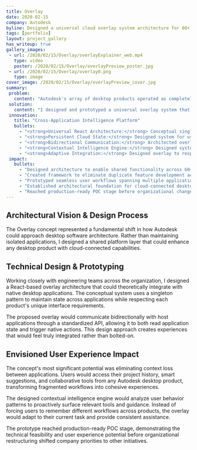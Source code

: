 ```yaml
---
title: Overlay
date: 2020-02-15
company: Autodesk
byline: Designed a universal cloud overlay system architecture for 60+ Autodesk desktop applications—creating a shared platform layer concept that reached production-ready POC stage
tags: [portfolio]
layout: project_gallery
has_writeup: true
gallery_images:
 - url: /2020/02/15/Overlay/overlayExplainer_web.mp4
   type: video
   poster: /2020/02/15/Overlay/overlayPreview_poster.jpg
 - url: /2020/02/15/Overlay/overlay0.png
   type: image
cover_image: /2020/02/15/Overlay/overlayPreview_cover.jpg
summary:
 problem:
   content: "Autodesk's array of desktop products operated as completely isolated silos. Users lost context switching between applications, couldn't access shared functionality across their workflows, and had to relearn basic tasks in every product. Meanwhile, engineering teams rebuilt identical features dozens of times—smart assistance in one product remained trapped there while users struggled with the same problems in adjacent tools."
 solution:
   content: "I designed and prototyped a universal overlay system that would run as a cloud-connected singleton across all Autodesk desktop applications. Like Steam's overlay for gaming, this concept creates a persistent application layer that follows users everywhere—enabling shared functionality, contextual assistance, and seamless workflows while maintaining bidirectional communication with host applications."
 innovation:
   title: "Cross-Application Intelligence Platform"
   bullets:
     - "<strong>Universal React Architecture:</strong> Conceptual single codebase that could deploy components across different desktop applications with native-feeling integration"
     - "<strong>Persistent Cloud State:</strong> Designed system for user context, preferences, and work history to synchronize across entire product ecosystem in real-time"
     - "<strong>Bidirectional Communication:</strong> Architected overlay to read application state, trigger host actions, and respond to application events seamlessly"
     - "<strong>Contextual Intelligence Engine:</strong> Designed system to understand current user tasks and proactively surface relevant tools, shortcuts, and guidance"
     - "<strong>Adaptive Integration:</strong> Designed overlay to respect each product's unique interface language while maintaining consistent core functionality"
 impact:
   bullets:
     - "Designed architecture to enable shared functionality across 60+ Autodesk desktop applications"
     - "Created framework to eliminate duplicate feature development across product teams"
     - "Prototyped seamless user workflows spanning multiple applications"
     - "Established architectural foundation for cloud-connected desktop experiences"
     - "Reached production-ready POC stage before organizational changes shifted priorities"
---
```


## Architectural Vision & Design Process

The Overlay concept represented a fundamental shift in how Autodesk could approach desktop software architecture. Rather than maintaining isolated applications, I designed a shared platform layer that could enhance any desktop product with cloud-connected capabilities.

## Technical Design & Prototyping

Working closely with engineering teams across the organization, I designed a React-based overlay architecture that could theoretically integrate with native desktop applications. The conceptual system uses a singleton pattern to maintain state across applications while respecting each product's unique interface requirements.

The proposed overlay would communicate bidirectionally with host applications through a standardized API, allowing it to both read application state and trigger native actions. This design approach creates experiences that would feel truly integrated rather than bolted-on.

## Envisioned User Experience Impact

The concept's most significant potential was eliminating context loss between applications. Users would access their project history, smart suggestions, and collaborative tools from any Autodesk desktop product, transforming fragmented workflows into cohesive experiences.

The designed contextual intelligence engine would analyze user behavior patterns to proactively surface relevant tools and guidance. Instead of forcing users to remember different workflows across products, the overlay would adapt to their current task and provide consistent assistance.

The prototype reached production-ready POC stage, demonstrating the technical feasibility and user experience potential before organizational restructuring shifted company priorities to other initiatives.

